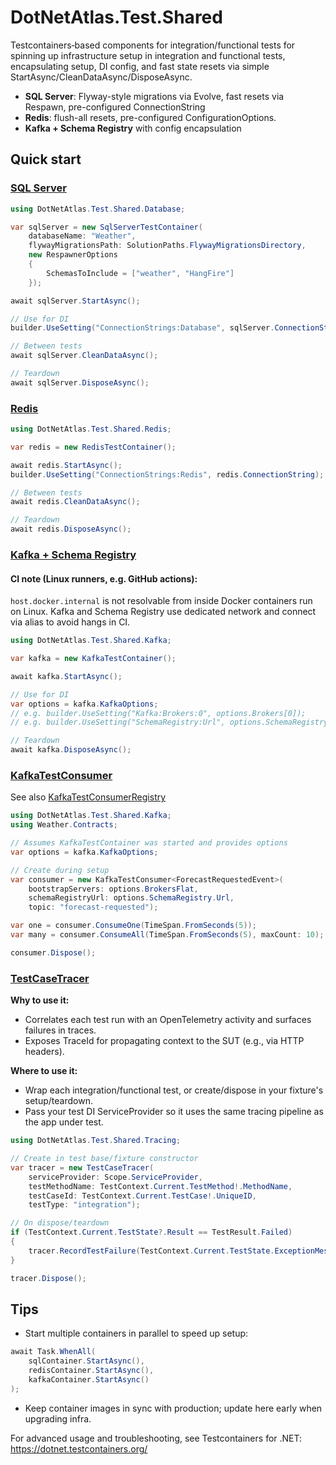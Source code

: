 # DotNetAtlas.Test.Shared

Testcontainers‑based components for integration/functional tests for spinning up infrastructure setup in integration and functional tests, encapsulating setup, DI config, and fast state resets via simple StartAsync/CleanDataAsync/DisposeAsync.
- **SQL Server**: Flyway-style migrations via Evolve, fast resets via Respawn, pre-configured ConnectionString
- **Redis**: flush-all resets, pre-configured ConfigurationOptions.
- **Kafka + Schema Registry** with config encapsulation

## Quick start

### [SQL Server](Database/SqlServerTestContainer.cs)

```csharp
using DotNetAtlas.Test.Shared.Database;

var sqlServer = new SqlServerTestContainer(
    databaseName: "Weather",
    flywayMigrationsPath: SolutionPaths.FlywayMigrationsDirectory,
    new RespawnerOptions
    {
        SchemasToInclude = ["weather", "HangFire"]
    });

await sqlServer.StartAsync();

// Use for DI
builder.UseSetting("ConnectionStrings:Database", sqlServer.ConnectionString);

// Between tests
await sqlServer.CleanDataAsync();

// Teardown
await sqlServer.DisposeAsync();
```

### [Redis](Redis/RedisTestContainer.cs)

```csharp
using DotNetAtlas.Test.Shared.Redis;

var redis = new RedisTestContainer();

await redis.StartAsync();
builder.UseSetting("ConnectionStrings:Redis", redis.ConnectionString);

// Between tests
await redis.CleanDataAsync();

// Teardown
await redis.DisposeAsync();
```

### [Kafka + Schema Registry](Kafka/KafkaTestContainer.cs)

#### CI note (Linux runners, e.g. GitHub actions):
`host.docker.internal` is not resolvable from inside Docker containers run on Linux. 
Kafka and Schema Registry use dedicated network and connect via alias to avoid hangs in CI.

```csharp
using DotNetAtlas.Test.Shared.Kafka;

var kafka = new KafkaTestContainer();

await kafka.StartAsync();

// Use for DI
var options = kafka.KafkaOptions;
// e.g. builder.UseSetting("Kafka:Brokers:0", options.Brokers[0]);
// e.g. builder.UseSetting("SchemaRegistry:Url", options.SchemaRegistry.Url);

// Teardown
await kafka.DisposeAsync();
```

### [KafkaTestConsumer<TValue>](Kafka/KafkaTestConsumer.cs)

See also [KafkaTestConsumerRegistry](Kafka/KafkaTestConsumerRegistry.cs)

```csharp
using DotNetAtlas.Test.Shared.Kafka;
using Weather.Contracts;

// Assumes KafkaTestContainer was started and provides options
var options = kafka.KafkaOptions;

// Create during setup
var consumer = new KafkaTestConsumer<ForecastRequestedEvent>(
    bootstrapServers: options.BrokersFlat,
    schemaRegistryUrl: options.SchemaRegistry.Url,
    topic: "forecast-requested");

var one = consumer.ConsumeOne(TimeSpan.FromSeconds(5));
var many = consumer.ConsumeAll(TimeSpan.FromSeconds(5), maxCount: 10);

consumer.Dispose();
```

### [TestCaseTracer](Tracing/TestCaseTracer.cs)

**Why to use it:**
- Correlates each test run with an OpenTelemetry activity and surfaces failures in traces.
- Exposes TraceId for propagating context to the SUT (e.g., via HTTP headers).

**Where to use it:**
- Wrap each integration/functional test, or create/dispose in your fixture's setup/teardown.
- Pass your test DI ServiceProvider so it uses the same tracing pipeline as the app under test.
```csharp
using DotNetAtlas.Test.Shared.Tracing;

// Create in test base/fixture constructor
var tracer = new TestCaseTracer(
    serviceProvider: Scope.ServiceProvider,
    testMethodName: TestContext.Current.TestMethod!.MethodName,
    testCaseId: TestContext.Current.TestCase!.UniqueID,
    testType: "integration");

// On dispose/teardown
if (TestContext.Current.TestState?.Result == TestResult.Failed)
{
    tracer.RecordTestFailure(TestContext.Current.TestState.ExceptionMessages);
}

tracer.Dispose();
```

## Tips

- Start multiple containers in parallel to speed up setup:
```csharp
await Task.WhenAll(
    sqlContainer.StartAsync(),
    redisContainer.StartAsync(),
    kafkaContainer.StartAsync()
);
```
- Keep container images in sync with production; update here early when upgrading infra.

For advanced usage and troubleshooting, see Testcontainers for .NET: https://dotnet.testcontainers.org/
